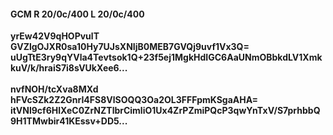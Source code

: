 #### GCM R 20/0c/400 L 20/0c/400
**yrEw42V9qHOPvulT**<br/>**GVZlgOJXR0sa10Hy7UJsXNIjB0MEB7GVQj9uvf1Vx3Q=**<br/>**uUgTtE3ry9qYVla4Tevtsok1Q+23f5ej1MgkHdIGC6AaUNmOBbkdLV1XmkkuV/k/hraiS7i8sVUkXee6...**<br/><br/>
**nvfNOH/tcXva8MXd**<br/>**hFVcSZk2Z2GnrI4FS8VlSOQQ3Oa2OL3FFFpmKSgaAHA=**<br/>**itVNl9cf6HlXeC0ZrNZTlbrCimliO1Ux4ZrPZmiPQcP3qwYnTxV/S7prhbbQ9H1TMwbir41KEssv+DD5...**